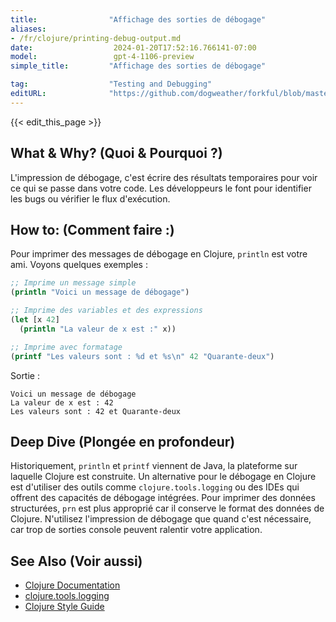 ```yaml
---
title:                "Affichage des sorties de débogage"
aliases:
- /fr/clojure/printing-debug-output.md
date:                  2024-01-20T17:52:16.766141-07:00
model:                 gpt-4-1106-preview
simple_title:         "Affichage des sorties de débogage"

tag:                  "Testing and Debugging"
editURL:              "https://github.com/dogweather/forkful/blob/master/content/fr/clojure/printing-debug-output.md"
---
```


{{< edit_this_page >}}

## What & Why? (Quoi & Pourquoi ?)
L'impression de débogage, c'est écrire des résultats temporaires pour voir ce qui se passe dans votre code. Les développeurs le font pour identifier les bugs ou vérifier le flux d'exécution.

## How to: (Comment faire :)

Pour imprimer des messages de débogage en Clojure, `println` est votre ami. Voyons quelques exemples :

```Clojure
;; Imprime un message simple
(println "Voici un message de débogage")

;; Imprime des variables et des expressions
(let [x 42]
  (println "La valeur de x est :" x))

;; Imprime avec formatage
(printf "Les valeurs sont : %d et %s\n" 42 "Quarante-deux")
```

Sortie :
```
Voici un message de débogage
La valeur de x est : 42
Les valeurs sont : 42 et Quarante-deux
```

## Deep Dive (Plongée en profondeur)

Historiquement, `println` et `printf` viennent de Java, la plateforme sur laquelle Clojure est construite. Un alternative pour le débogage en Clojure est d'utiliser des outils comme `clojure.tools.logging` ou des IDEs qui offrent des capacités de débogage intégrées. Pour imprimer des données structurées, `prn` est plus approprié car il conserve le format des données de Clojure. N'utilisez l'impression de débogage que quand c'est nécessaire, car trop de sorties console peuvent ralentir votre application.

## See Also (Voir aussi)

- [Clojure Documentation](https://clojure.org/guides/getting_started)
- [clojure.tools.logging](https://github.com/clojure/tools.logging)
- [Clojure Style Guide](https://guide.clojure.style/#print-debugging)
